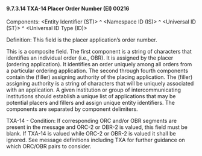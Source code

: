#### 9.7.3.14 TXA-14 Placer Order Number (EI) 00216

Components: &lt;Entity Identifier (ST)> ^ &lt;Namespace ID (IS)> ^ &lt;Universal ID (ST)> ^ &lt;Universal ID Type (ID)>

Definition: This field is the placer application’s order number.

This is a composite field. The first component is a string of characters that identifies an individual order (i.e., OBR). It is assigned by the placer (ordering application). It identifies an order uniquely among all orders from a particular ordering application. The second through fourth components contain the (filler) assigning authority of the placing application. The (filler) assigning authority is a string of characters that will be uniquely associated with an application. A given institution or group of intercommunicating institutions should establish a unique list of applications that may be potential placers and fillers and assign unique entity identifiers. The components are separated by component delimiters.

TXA-14 - Condition: If corresponding ORC and/or OBR segments are present in the message and ORC-2 or OBR-2 is valued, this field must be blank. If TXA-14 is valued while ORC-2 or OBR-2 is valued it shall be ignored. See message definitions including TXA for further guidance on which ORC/OBR pairs to consider.
